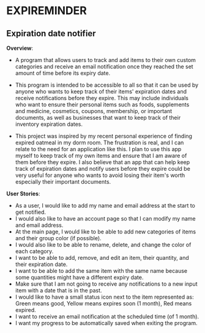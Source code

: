 # EXPIREMINDER

## Expiration date notifier

**Overview**:
- A program that allows users to track and add items to their own custom categories
  and receive an email notification once they reached the set amount of time before its expiry date.

- This program is intended to be accessible to all so that it can be used by anyone who wants to keep track of their 
items' expiration dates and receive notifications before they expire. This may include individuals who want to ensure 
their personal items such as foods, supplements and medicine, cosmetics, coupons, membership, or important documents, 
as well as businesses that want to keep track of their inventory expiration dates.

- This project was inspired by my recent personal experience of finding expired oatmeal in my dorm room.
The frustration is real, and I can relate to the need for an application like this. 
I plan to use this app myself to keep track of my own items and ensure that I am aware of them before they expire.
I also believe that an app that can help keep track of expiration dates and notify users before they expire could be 
very useful for anyone who wants to avoid losing their item's worth especially their important documents.

**User Stories**:
- As a user, I would like to add my name and email address at the start to get notified.
- I would also like to have an account page so that I can modify my name and email address.
- At the main page, I would like to be able to add new categories of items and their group color (if possible).
- I would also like to be able to rename, delete, and change the color of each category.
- I want to be able to add, remove, and edit an item, their quantity, and their expiration date.
- I want to be able to add the same item with the same name because some quantities might have a different expiry date.
- Make sure that I am not going to receive any notifications to a new input item with a date that is in the past.
- I would like to have a small status icon next to the item represented as: Green means good, 
Yellow means expires soon (1 month), Red means expired.
- I want to receive an email notification at the scheduled time (of 1 month).
- I want my progress to be automatically saved when exiting the program.
